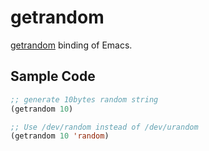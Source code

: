 # getrandom

[getrandom](http://man7.org/linux/man-pages/man2/getrandom.2.html) binding of Emacs.

## Sample Code

```lisp
;; generate 10bytes random string
(getrandom 10)

;; Use /dev/random instead of /dev/urandom
(getrandom 10 'random)
```
